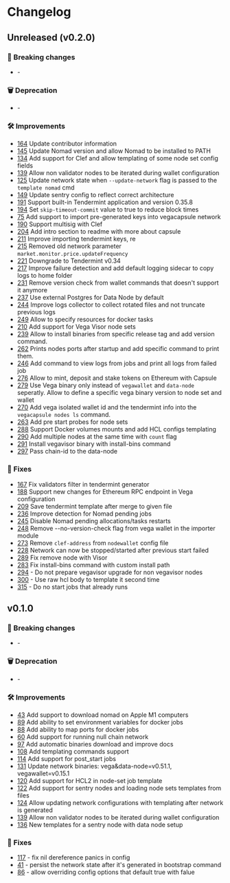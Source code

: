 # Changelog

## Unreleased (v0.2.0)

### 🚨 Breaking changes
- [](https://github.com/vegaprotocol/vegacapsule/issues/xxxx) -

### 🗑️ Deprecation
- [](https://github.com/vegaprotocol/vegacapsule/issues/xxxx) -

### 🛠 Improvements
- [164](https://github.com/vegaprotocol/vegacapsule/issues/164) Update contributor information
- [145](https://github.com/vegaprotocol/vegacapsule/issues/145) Update Nomad version and allow Nomad to be installed to PATH
- [134](https://github.com/vegaprotocol/vegacapsule/issues/134) Add support for Clef and allow templating of some node set config fields
- [139](https://github.com/vegaprotocol/vegacapsule/issues/139) Allow non validator nodes to be iterated during wallet configuration
- [125](https://github.com/vegaprotocol/vegacapsule/issues/125) Update network state when `--update-network` flag is passed to the `template nomad` cmd
- [149](https://github.com/vegaprotocol/vegacapsule/issues/149) Update sentry config to reflect correct architecture
- [191](https://github.com/vegaprotocol/vegacapsule/issues/191) Support built-in Tendermint application and version 0.35.8
- [194](https://github.com/vegaprotocol/vegacapsule/issues/194) Set `skip-timeout-commit` value to true to reduce block times
- [75](https://github.com/vegaprotocol/vegacapsule/issues/75) Add support to import pre-generated keys into vegacapsule network
- [190](https://github.com/vegaprotocol/vegacapsule/issues/190) Support multisig with Clef
- [204](https://github.com/vegaprotocol/vegacapsule/pull/204) Add intro section to readme with more about capsule
- [211](https://github.com/vegaprotocol/vegacapsule/pull/211) Improve importing tendermint keys, re
- [215](https://github.com/vegaprotocol/vegacapsule/pull/215) Removed old network parameter `market.monitor.price.updateFrequency`
- [221](https://github.com/vegaprotocol/vegacapsule/pull/221) Downgrade to Tendermint v0.34
- [217](https://github.com/vegaprotocol/vegacapsule/pull/217) Improve failure detection and add default logging sidecar to copy logs to home folder
- [231](https://github.com/vegaprotocol/vegacapsule/issues/231) Remove version check from wallet commands that doesn't support it anymore
- [237](https://github.com/vegaprotocol/vegacapsule/issues/237) Use external Postgres for Data Node by default
- [244](https://github.com/vegaprotocol/vegacapsule/issues/244) Improve logs collector to collect rotated files and not truncate previous logs
- [249](https://github.com/vegaprotocol/vegacapsule/pull/249) Allow to specify resources for docker tasks
- [210](https://github.com/vegaprotocol/vegacapsule/pull/210) Add support for Vega Visor node sets
- [239](https://github.com/vegaprotocol/vegacapsule/issues/239) Allow to install binaries from specific release tag and add version command.
- [262](https://github.com/vegaprotocol/vegacapsule/issues/262) Prints nodes ports after startup and add specific command to print them.
- [246](https://github.com/vegaprotocol/vegacapsule/issues/246) Add command to view logs from jobs and print all logs from failed job
- [276](https://github.com/vegaprotocol/vegacapsule/issues/276) Allow to mint, deposit and stake tokens on Ethereum with Capsule
- [279](https://github.com/vegaprotocol/vegacapsule/issues/279) Use Vega binary only instead of `vegawallet` and `data-node` seperatly. Allow to define a specific vega binary version to node set and wallet
- [270](https://github.com/vegaprotocol/vegacapsule/pull/270) Add vega isolated wallet id and the tendermint info into the `vegacapsule nodes ls` command.
- [263](https://github.com/vegaprotocol/vegacapsule/issues/263) Add pre start probes for node sets
- [288](https://github.com/vegaprotocol/vegacapsule/issues/288) Support Docker volumes mounts and add HCL configs templating
- [290](https://github.com/vegaprotocol/vegacapsule/issues/290) Add multiple nodes at the same time with `count` flag
- [291](https://github.com/vegaprotocol/vegacapsule/issues/291) Install vegavisor binary with install-bins command
- [297](https://github.com/vegaprotocol/vegacapsule/pull/297) Pass chain-id to the data-node

### 🐛 Fixes
- [167](https://github.com/vegaprotocol/vegacapsule/issues/167) Fix validators filter in tendermint generator
- [188](https://github.com/vegaprotocol/vegacapsule/issues/188) Support new changes for Ethereum RPC endpoint in Vega configuration
- [209](https://github.com/vegaprotocol/vegacapsule/pull/209) Save tendermint template after merge to given file
- [236](https://github.com/vegaprotocol/vegacapsule/pull/236) Improve detection for Nomad pending jobs
- [245](https://github.com/vegaprotocol/vegacapsule/pull/245) Disable Nomad pending allocations/tasks restarts
- [248](https://github.com/vegaprotocol/vegacapsule/pull/248) Remove --no-version-check flag from vega wallet in the importer module
- [273](https://github.com/vegaprotocol/vegacapsule/pull/273) Remove `clef-address` from `nodewallet` config file
- [228](https://github.com/vegaprotocol/vegacapsule/pull/228) Network can now be stopped/started after previous start failed
- [289](https://github.com/vegaprotocol/vegacapsule/pull/289) Fix remove node with Visor
- [283](https://github.com/vegaprotocol/vegacapsule/pull/283) Fix install-bins command with custom install path
- [294](https://github.com/vegaprotocol/vegacapsule/issues/294) - Do not prepare vegavisor upgrade for non vegavisor nodes
- [300](https://github.com/vegaprotocol/vegacapsule/pull/300) - Use raw hcl body to template it second time
- [315](https://github.com/vegaprotocol/vegacapsule/pull/315) - Do no start jobs that already runs



## v0.1.0

### 🚨 Breaking changes
- [](https://github.com/vegaprotocol/vegacapsule/issues/xxxx) -

### 🗑️ Deprecation
- [](https://github.com/vegaprotocol/vegacapsule/issues/xxxx) -

### 🛠 Improvements
- [43](https://github.com/vegaprotocol/vegacapsule/issues/39) Add support to download nomad on Apple M1 computers
- [89](https://github.com/vegaprotocol/vegacapsule/issues/89) Add ability to set environment variables for docker jobs
- [88](https://github.com/vegaprotocol/vegacapsule/issues/88) Add ability to map ports for docker jobs
- [60](https://github.com/vegaprotocol/vegacapsule/issues/60) Add support for running null chain network
- [97](https://github.com/vegaprotocol/vegacapsule/issues/97) Add automatic binaries download and improve docs
- [108](https://github.com/vegaprotocol/vegacapsule/issues/108) Add templating commands support
- [114](https://github.com/vegaprotocol/vegacapsule/issues/114) Add support for post_start jobs
- [131](https://github.com/vegaprotocol/vegacapsule/issues/131) Update network binaries: vega&data-node=v0.51.1, vegawallet=v0.15.1
- [120](https://github.com/vegaprotocol/vegacapsule/pull/120) Add support for HCL2 in node-set job template
- [122](https://github.com/vegaprotocol/vegacapsule/issues/122) Add support for sentry nodes and loading node sets templates from files
- [124](https://github.com/vegaprotocol/vegacapsule/issues/124) Allow updating network configurations with templating after network is generated
- [139](https://github.com/vegaprotocol/vegacapsule/issues/139) Allow non validator nodes to be iterated during wallet configuration
- [136](https://github.com/vegaprotocol/vegacapsule/issues/136) New templates for a sentry node with data node setup

### 🐛 Fixes
- [117](https://github.com/vegaprotocol/vegacapsule/pull/117) - fix nil dereference panics in config
- [41](https://github.com/vegaprotocol/vegacapsule/issues/40) - persist the network state after it's generated in bootstrap command
- [86](https://github.com/vegaprotocol/vegacapsule/issues/86) - allow overriding config options that default true with falue
